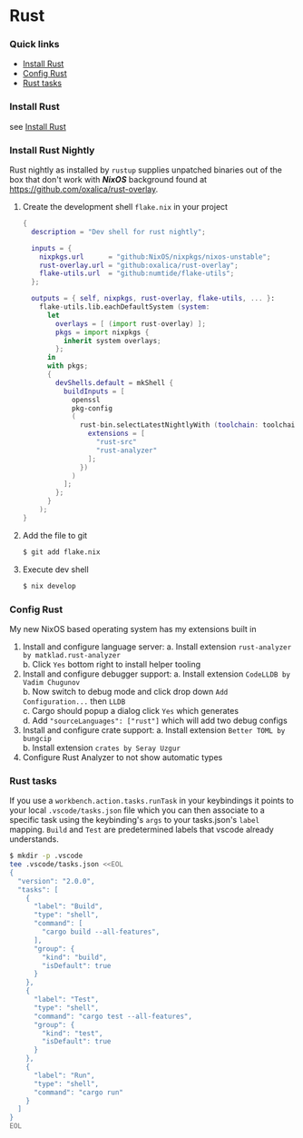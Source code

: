 # Rust

### Quick links
* [Install Rust](#install-rust)
* [Config Rust](#config-rust)
* [Rust tasks](#rust-tasks)

### Install Rust
see [Install Rust](../../../languages/rust/#install-rust)

### Install Rust Nightly
Rust nightly as installed by `rustup` supplies unpatched binaries out of the box that don't work with 
***NixOS*** background found at https://github.com/oxalica/rust-overlay.

1. Create the development shell `flake.nix` in your project
   ```nix
   {
     description = "Dev shell for rust nightly";
   
     inputs = {
       nixpkgs.url      = "github:NixOS/nixpkgs/nixos-unstable";
       rust-overlay.url = "github:oxalica/rust-overlay";
       flake-utils.url  = "github:numtide/flake-utils";
     };
   
     outputs = { self, nixpkgs, rust-overlay, flake-utils, ... }:
       flake-utils.lib.eachDefaultSystem (system:
         let
           overlays = [ (import rust-overlay) ];
           pkgs = import nixpkgs {
             inherit system overlays;
           };
         in
         with pkgs;
         {
           devShells.default = mkShell {
             buildInputs = [
               openssl
               pkg-config
               (
                 rust-bin.selectLatestNightlyWith (toolchain: toolchain.default.override {
                   extensions = [
                     "rust-src"
                     "rust-analyzer"
                   ];
                 })
               )
             ];
           };
         }
       );
   }
   ```
2. Add the file to git
   ```bash
   $ git add flake.nix
   ```

3. Execute dev shell
   ```bash
   $ nix develop
   ```

### Config Rust
My new NixOS based operating system has my extensions built in

1. Install and configure language server:
   a. Install extension `rust-analyzer by matklad.rust-analyzer`  
   b. Click `Yes` bottom right to install helper tooling  
2. Install and configure debugger support:
   a. Install extension `CodeLLDB by Vadim Chugunov`  
   b. Now switch to debug mode and click drop down `Add Configuration...` then `LLDB`  
   c. Cargo should popup a dialog click `Yes` which generates   
   d. Add `"sourceLanguages": ["rust"]` which will add two debug configs
3. Install and configure crate support:
   a. Install extension `Better TOML by bungcip`  
   b. Install extension `crates by Seray Uzgur`  
4. Configure Rust Analyzer to not show automatic types

### Rust tasks
If you use a `workbench.action.tasks.runTask` in your keybindings it points to your local 
`.vscode/tasks.json` file which you can then associate to a specific task using the keybinding's 
`args` to your tasks.json's `label` mapping. `Build` and `Test` are predetermined labels that vscode 
already understands.

```bash
$ mkdir -p .vscode
tee .vscode/tasks.json <<EOL
{
  "version": "2.0.0",
  "tasks": [
    {
      "label": "Build",
      "type": "shell",
      "command": [
        "cargo build --all-features",
      ],
      "group": {
        "kind": "build",
        "isDefault": true
      }
    },
    {
      "label": "Test",
      "type": "shell",
      "command": "cargo test --all-features",
      "group": {
        "kind": "test",
        "isDefault": true
      }
    },
    {
      "label": "Run",
      "type": "shell",
      "command": "cargo run"
    }
  ]
}
EOL
```

<!-- 
vim: ts=2:sw=2:sts=2
-->
